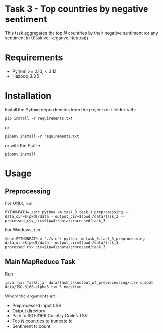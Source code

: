 # Task 3 - Top countries by negative sentiment
This task aggregates the top $N$ countries by their negative sentiment (or any sentiment in $\{\text{Positive}, \text{Negative}, \text{Neutral}\}$)

# Requirements
- Python >= 3.10, < 3.12
- Hadoop 3.3.5

# Installation
Install the Python dependencies from the project root folder with:
```shell
pip install -r requirements.txt
```
or
```shell
pipenv install -r requirements.txt
```
or with the Pipfile
```shell
pipenv install
```

# Usage
## Preprocessing
For UNIX, run:
```shell
PYTHONPATH=./src python -m task_3.task_3_preprocessing --data_dir=$(pwd)/data --output_dir=$(pwd)/data/task_3 --processed_csv_dir=$(pwd)/data/processed/task_3
```
For Windows, run:
```shell
$env:PYTHONPATH = './src'; python -m task_3.task_3_preprocessing --data_dir=$(pwd)/data --output_dir=$(pwd)/data/task_3 --processed_csv_dir=$(pwd)/data/processed/task_3
```

## Main MapReduce Task
Run
```shell
java -jar Task3.jar data/task_3/<output_of_preprocessing>.csv output data/ISO-3166-alpha3.tsv 5 negative
```
Where the arguments are
- Preprocessed input CSV
- Output directory
- Path to ISO-3166 Country Codes TSV
- Top $N$ countries to truncate to
- Sentiment to count